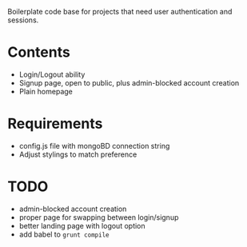 Boilerplate code base for projects that need user authentication and sessions.

Contents
=====
- Login/Logout ability
- Signup page, open to public, plus admin-blocked account creation
- Plain homepage

Requirements
=====
- config.js file with mongoBD connection string
- Adjust stylings to match preference


TODO
=====
- admin-blocked account creation
- proper page for swapping between login/signup
- better landing page with logout option
- add babel to `grunt compile`